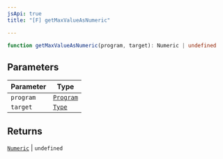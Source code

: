 ```yaml
---
jsApi: true
title: "[F] getMaxValueAsNumeric"

---
```

```ts
function getMaxValueAsNumeric(program, target): Numeric | undefined
```

## Parameters

| Parameter | Type |
| ------ | ------ |
| `program` | [`Program`](../interfaces/Program.md) |
| `target` | [`Type`](../type-aliases/Type.md) |

## Returns

[`Numeric`](../interfaces/Numeric.md) \| `undefined`
